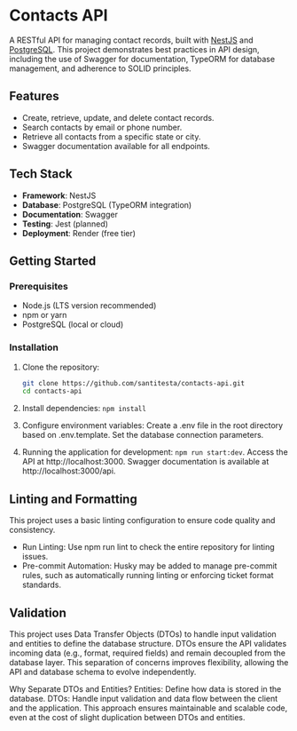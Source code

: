 # Contacts API

A RESTful API for managing contact records, built with [NestJS](https://nestjs.com) and [PostgreSQL](https://www.postgresql.org/). This project demonstrates best practices in API design, including the use of Swagger for documentation, TypeORM for database management, and adherence to SOLID principles.

## Features

- Create, retrieve, update, and delete contact records.
- Search contacts by email or phone number.
- Retrieve all contacts from a specific state or city.
- Swagger documentation available for all endpoints.

## Tech Stack

- **Framework**: NestJS
- **Database**: PostgreSQL (TypeORM integration)
- **Documentation**: Swagger
- **Testing**: Jest (planned)
- **Deployment**: Render (free tier)

## Getting Started

### Prerequisites

- Node.js (LTS version recommended)
- npm or yarn
- PostgreSQL (local or cloud)

### Installation

1. Clone the repository:

   ```bash
   git clone https://github.com/santitesta/contacts-api.git
   cd contacts-api
   ```

2. Install dependencies: `npm install`

3. Configure environment variables: Create a .env file in the root directory based on .env.template. Set the database connection parameters.

4. Running the application for development: `npm run start:dev`. Access the API at http://localhost:3000. Swagger documentation is available at http://localhost:3000/api.

## Linting and Formatting

This project uses a basic linting configuration to ensure code quality and consistency.

- Run Linting: Use npm run lint to check the entire repository for linting issues.
- Pre-commit Automation: Husky may be added to manage pre-commit rules, such as automatically running linting or enforcing ticket format standards.

## Validation

This project uses Data Transfer Objects (DTOs) to handle input validation and entities to define the database structure. DTOs ensure the API validates incoming data (e.g., format, required fields) and remain decoupled from the database layer. This separation of concerns improves flexibility, allowing the API and database schema to evolve independently.

Why Separate DTOs and Entities?
Entities: Define how data is stored in the database.
DTOs: Handle input validation and data flow between the client and the application.
This approach ensures maintainable and scalable code, even at the cost of slight duplication between DTOs and entities.

